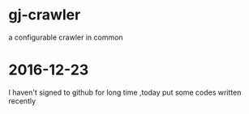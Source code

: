 # gj-crawler
a configurable crawler in common 
# 2016-12-23
I haven't signed to github for long time ,today put some codes written recently
